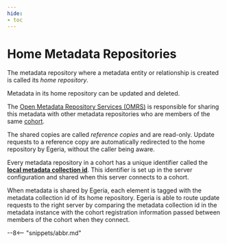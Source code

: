 ```yaml
---
hide:
- toc
---
```


<!-- SPDX-License-Identifier: CC-BY-4.0 -->
<!-- Copyright Contributors to the ODPi Egeria project. -->

# Home Metadata Repositories

The metadata repository where a metadata entity or relationship is created is called its *home repository*.

Metadata in its home repository can be updated and deleted.

The [Open Metadata Repository Services (OMRS)](/services/omrs) is responsible for sharing this metadata with other metadata repositories who are members of the same [cohort](cohort-member.md).

The shared copies are called *reference copies* and are read-only. Update requests to a reference copy are automatically redirected to the home repository by Egeria, without the caller being aware.

Every metadata repository in a cohort has a unique identifier called the **[local metadata collection id](metadata-collection-id.md)**.
This identifier is set up in the server configuration and shared when this
server connects to a cohort.

When metadata is shared by Egeria, each element is tagged with the metadata
collection id of its home repository.
Egeria is able to route update requests to the right server by comparing
the metadata collection
id in the metadata instance with the cohort registration information passed
between members of the cohort when they connect.

--8<-- "snippets/abbr.md"

